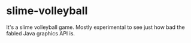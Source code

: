 # slime-volleyball
It's a slime volleyball game. Mostly experimental to see just how bad the fabled Java graphics API is.
